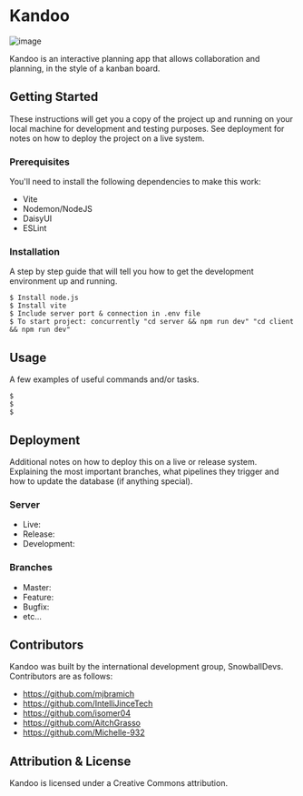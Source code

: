 # Kandoo

![image](https://i.imgur.com/roOg6Dx.jpg)

Kandoo is an interactive planning app that allows collaboration and planning, in the style of a kanban board. 

## Getting Started

These instructions will get you a copy of the project up and running on your local machine for development and testing purposes. See deployment for notes on how to deploy the project on a live system.

### Prerequisites

You'll need to install the following dependencies to make this work: 

* Vite
* Nodemon/NodeJS
* DaisyUI
* ESLint


### Installation

A step by step guide that will tell you how to get the development environment up and running.

```
$ Install node.js
$ Install vite
$ Include server port & connection in .env file
$ To start project: concurrently "cd server && npm run dev" "cd client && npm run dev"
```

## Usage

A few examples of useful commands and/or tasks.

```
$ 
$ 
$ 
```

## Deployment

Additional notes on how to deploy this on a live or release system. Explaining the most important branches, what pipelines they trigger and how to update the database (if anything special).

### Server

* Live:
* Release:
* Development:

### Branches

* Master:
* Feature:
* Bugfix:
* etc...

## Contributors

Kandoo was built by the international development group, SnowballDevs. Contributors are as follows:

* https://github.com/mjbramich
* https://github.com/IntelliJinceTech
* https://github.com/isomer04
* https://github.com/AitchGrasso
* https://github.com/Michelle-932

## Attribution & License

Kandoo is licensed under a Creative Commons attribution.